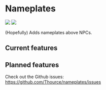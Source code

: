 # Nameplates

[![](https://img.shields.io/endpoint?url=https://i.pluginhub.info/shields/rank/plugin/nameplates)](https://runelite.net/plugin-hub/show/nameplates)
[![](https://img.shields.io/endpoint?url=https://i.pluginhub.info/shields/installs/plugin/nameplates)](https://runelite.net/plugin-hub/show/nameplates)

(Hopefully) Adds nameplates above NPCs.

## Current features

## Planned features

Check out the Github issues: https://github.com/Thource/nameplates/issues
